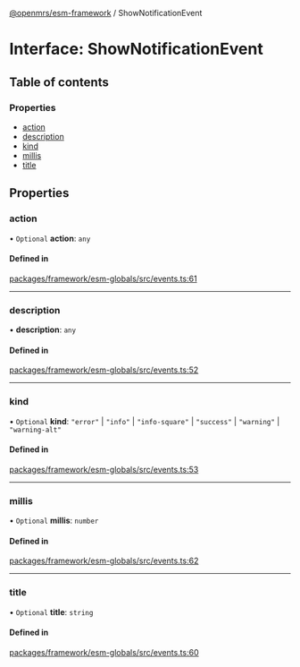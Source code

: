 [@openmrs/esm-framework](../API.md) / ShowNotificationEvent

# Interface: ShowNotificationEvent

## Table of contents

### Properties

- [action](shownotificationevent.md#action)
- [description](shownotificationevent.md#description)
- [kind](shownotificationevent.md#kind)
- [millis](shownotificationevent.md#millis)
- [title](shownotificationevent.md#title)

## Properties

### action

• `Optional` **action**: `any`

#### Defined in

[packages/framework/esm-globals/src/events.ts:61](https://github.com/openmrs/openmrs-esm-core/blob/master/packages/framework/esm-globals/src/events.ts#L61)

___

### description

• **description**: `any`

#### Defined in

[packages/framework/esm-globals/src/events.ts:52](https://github.com/openmrs/openmrs-esm-core/blob/master/packages/framework/esm-globals/src/events.ts#L52)

___

### kind

• `Optional` **kind**: ``"error"`` \| ``"info"`` \| ``"info-square"`` \| ``"success"`` \| ``"warning"`` \| ``"warning-alt"``

#### Defined in

[packages/framework/esm-globals/src/events.ts:53](https://github.com/openmrs/openmrs-esm-core/blob/master/packages/framework/esm-globals/src/events.ts#L53)

___

### millis

• `Optional` **millis**: `number`

#### Defined in

[packages/framework/esm-globals/src/events.ts:62](https://github.com/openmrs/openmrs-esm-core/blob/master/packages/framework/esm-globals/src/events.ts#L62)

___

### title

• `Optional` **title**: `string`

#### Defined in

[packages/framework/esm-globals/src/events.ts:60](https://github.com/openmrs/openmrs-esm-core/blob/master/packages/framework/esm-globals/src/events.ts#L60)
